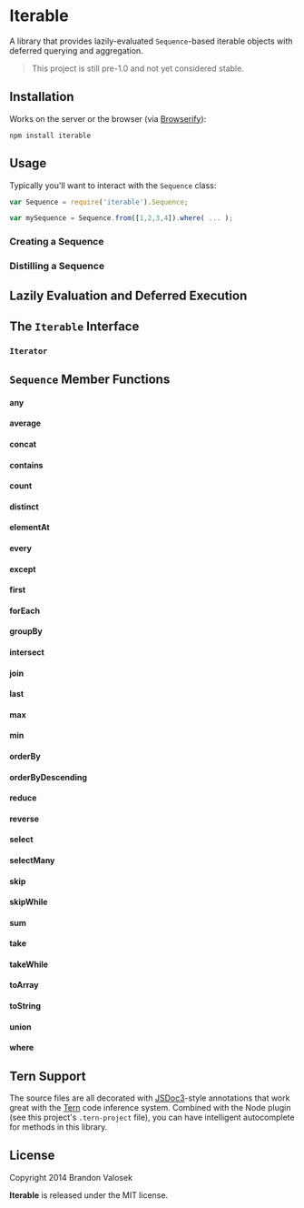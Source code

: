 # Iterable

A library that provides lazily-evaluated `Sequence`-based iterable objects with
deferred querying and aggregation.

> This project is still pre-1.0 and not yet considered stable.

## Installation

Works on the server or the browser (via [Browserify](http://browserify.org)):

```
npm install iterable
```

## Usage

Typically you'll want to interact with the `Sequence` class:

```javascript
var Sequence = require('iterable').Sequence;

var mySequence = Sequence.from([1,2,3,4]).where( ... );
```

### Creating a Sequence

### Distilling a Sequence

## Lazily Evaluation and Deferred Execution

## The `Iterable` Interface

### `Iterator`

## `Sequence` Member Functions

#### any
#### average
#### concat
#### contains
#### count
#### distinct
#### elementAt
#### every
#### except
#### first
#### forEach
#### groupBy
#### intersect
#### join
#### last
#### max
#### min
#### orderBy
#### orderByDescending
#### reduce
#### reverse
#### select
#### selectMany
#### skip
#### skipWhile
#### sum
#### take
#### takeWhile
#### toArray
#### toString
#### union
#### where

## Tern Support

The source files are all decorated with [JSDoc3](http://usejsdoc.org/)-style
annotations that work great with the [Tern](http://ternjs.net/) code inference
system. Combined with the Node plugin (see this project's `.tern-project`
file), you can have intelligent autocomplete for methods in this library.

## License
Copyright 2014 Brandon Valosek

**Iterable** is released under the MIT license.
